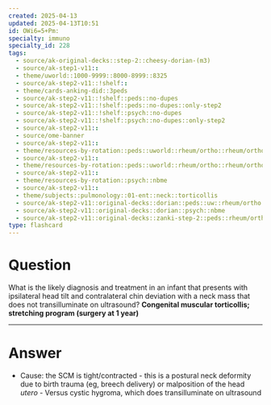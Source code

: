 ```yaml
---
created: 2025-04-13
updated: 2025-04-13T10:51
id: OWi6=5+Pm:
specialty: immuno
specialty_id: 228
tags:
  - source/ak-original-decks::step-2::cheesy-dorian-(m3)
  - source/ak-step1-v11::
  - theme/uworld::1000-9999::8000-8999::8325
  - source/ak-step2-v11::!shelf::
  - theme/cards-anking-did::3peds
  - source/ak-step2-v11::!shelf::peds::no-dupes
  - source/ak-step2-v11::!shelf::peds::no-dupes::only-step2
  - source/ak-step2-v11::!shelf::psych::no-dupes
  - source/ak-step2-v11::!shelf::psych::no-dupes::only-step2
  - source/ak-step2-v11::
  - source/ome-banner
  - source/ak-step2-v11::
  - theme/resources-by-rotation::peds::uworld::rheum/ortho::rheum/ortho-dorian
  - source/ak-step2-v11::
  - theme/resources-by-rotation::peds::uworld::rheum/ortho::rheum/ortho-zanki
  - source/ak-step2-v11::
  - theme/resources-by-rotation::psych::nbme
  - source/ak-step2-v11::
  - theme/subjects::pulmonology::01-ent::neck::torticollis
  - source/ak-step2-v11::original-decks::dorian::peds::uw::rheum/ortho
  - source/ak-step2-v11::original-decks::dorian::psych::nbme
  - source/ak-step2-v11::original-decks::zanki-step-2::peds::rheum/ortho"
type: flashcard
---
```


# Question
What is the likely diagnosis and treatment in an infant that presents with ipsilateral head tilt and contralateral chin deviation with a neck mass that does not transilluminate on ultrasound?   **Congenital muscular torticollis; stretching program (surgery at 1 year)**

---

# Answer
- Cause: the SCM is tight/contracted - this is a postural neck deformity due to birth trauma (eg, breech delivery) or malposition of the head *utero*  - Versus cystic hygroma, which does transilluminate on ultrasound